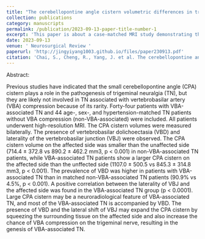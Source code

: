 ```yaml
---
title: "The cerebellopontine angle cistern volumetric differences in trigeminal neuralgia patients with and without vertebrobasilar compression: a case-matched study"
collection: publications
category: manuscripts
permalink: /publication/2023-09-13-paper-title-number-1
excerpt: 'This paper is about a case-matched MRI study demonstrating that trigeminal neuralgia patients with vertebrobasilar compression exhibit an enlarged cerebellopontine angle cistern on the affected side, frequently associated with vertebrobasilar dolichoectasia and junction laterality. These anatomical alterations may contribute to nerve compression through a distinct pathophysiological mechanism.'
date: 2023-09-13
venue: ' Neurosurgical Review '
paperurl: 'http://jingyiyang1003.github.io/files/paper230913.pdf'
citation: 'Chai, S., Cheng, R., Yang, J. et al. The cerebellopontine angle cistern volumetric differences in trigeminal neuralgia patients with and without vertebrobasilar compression: a case-matched study. Neurosurg Rev 46, 243 (2023). https://doi.org/10.1007/s10143-023-02141-x'
---
```

Abstract: 

Previous studies have indicated that the small cerebellopontine angle (CPA) cistern plays a role in the pathogenesis of trigeminal neuralgia (TN), but they are likely not involved in TN associated with vertebrobasilar artery (VBA) compression because of its rarity. Forty-four patients with VBA-associated TN and 44 age-, sex-, and hypertension-matched TN patients without VBA compression (non-VBA-associated) were included. All patients underwent high-resolution MRI. The CPA cistern volumes were measured bilaterally. The presence of vertebrobasilar dolichoectasia (VBD) and laterality of the vertebrobasilar junction (VBJ) were observed. The CPA cistern volume on the affected side was smaller than the unaffected side (714.4 ± 372.8 vs 890.2 ± 462.2 mm3, p < 0.001) in non-VBA-associated TN patients, while VBA-associated TN patients show a larger CPA cistern on the affected side than the unffected side (1107.0 ± 500.5 vs 845.3 ± 314.8 mm3, p < 0.001). The prevalence of VBD was higher in patients with VBA-associated TN than in matched non-VBA-associated TN patients (90.9% vs 4.5%, p < 0.001). A positive correlation between the laterality of VBJ and the affected side was found in the VBA-associated TN group (p < 0.0001). Large CPA cistern may be a neuroradiological feature of VBA-associated TN, and most of the VBA-associated TN is accompanied by VBD. The presence of VBD and the lateral shift of VBJ may expand the CPA cistern by squeezing the surrounding tissue on the affected side and also increase the chance of VBA compression on the trigeminal nerve, resulting in the genesis of VBA-associated TN.

